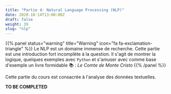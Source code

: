 ```yaml
---
title: "Partie 4: Natural Language Processing (NLP)"
date: 2020-10-14T13:00:00Z
draft: false
weight: 39
slug: "nlp"
---
```


{{% panel status="warning" title="Warning" icon="fa fa-exclamation-triangle" %}}
Le NLP est un domaine immense de recherche. Cette partie est une introduction
fort incomplète à la question. Il s'agit de montrer la logique, quelques exemples
avec `Python` <i class="fab fa-python"></i>
et s'amuser avec comme base d'exemple un livre formidable :books: :
*Le Comte de Monte Cristo*
{{% /panel %}}

Cette partie du cours est consacrée à l'analyse des données textuelles. 

**TO BE COMPLETED**